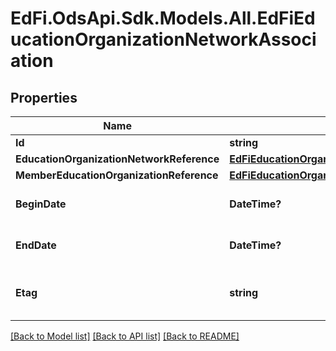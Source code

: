 # EdFi.OdsApi.Sdk.Models.All.EdFiEducationOrganizationNetworkAssociation
## Properties

Name | Type | Description | Notes
------------ | ------------- | ------------- | -------------
**Id** | **string** |  | 
**EducationOrganizationNetworkReference** | [**EdFiEducationOrganizationNetworkReference**](EdFiEducationOrganizationNetworkReference.md) |  | 
**MemberEducationOrganizationReference** | [**EdFiEducationOrganizationReference**](EdFiEducationOrganizationReference.md) |  | 
**BeginDate** | **DateTime?** | The date on which the EducationOrganization joined this network. | [optional] 
**EndDate** | **DateTime?** | The date on which the EducationOrganization left this network. | [optional] 
**Etag** | **string** | A unique system-generated value that identifies the version of the resource. | [optional] 

[[Back to Model list]](../README.md#documentation-for-models) [[Back to API list]](../README.md#documentation-for-api-endpoints) [[Back to README]](../README.md)


